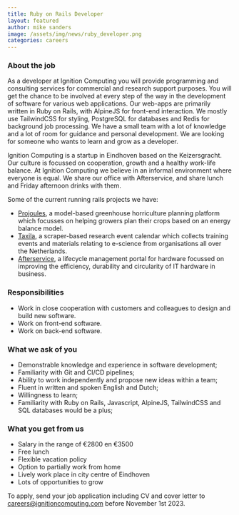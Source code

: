 ```yaml
---
title: Ruby on Rails Developer
layout: featured
author: mike sanders  
image: /assets/img/news/ruby_developer.png
categories: careers
---
```


### About the job

As a developer at Ignition Computing you will provide programming and consulting services for commercial and research support purposes. You will get the chance to be involved at every step of the way in the development of software for various web applications. Our web-apps are primarily written in Ruby on Rails, with AlpineJS for front-end interaction. We mostly use TailwindCSS for styling, PostgreSQL for databases and Redis for background job processing. We have a small team with a lot of knowledge and a lot of room for guidance and personal development. We are looking for someone who wants to learn and grow as a developer.

Ignition Computing is a startup in Eindhoven based on the Keizersgracht. Our culture is focussed on cooperation, growth and a healthy work-life balance. At Ignition Computing we believe in an informal environment where everyone is equal. We share our office with Afterservice, and share lunch and Friday afternoon drinks with them. 

Some of the current running rails projects we have:

- [Projoules](https://www.projoules.com/), a model-based greenhouse horriculture planning platform which focusses on helping growers plan their crops based on an energy balance model.
- [Taxila](https://taxila.nl/), a scraper-based research event calendar which collects training events and materials relating to e-science from organisations all over the Netherlands.
- [Afterservice](https://afterservice.nl/), a lifecycle management portal for hardware focussed on improving the efficiency, durability and circularity of IT hardware in business.

### Responsibilities

- Work in close cooperation with customers and colleagues to design and build new software.
- Work on front-end software.
- Work on back-end software.

### What we ask of you

- Demonstrable knowledge and experience in software development;
- Familiarity with Git and CI/CD pipelines;
- Ability to work independently and propose new ideas within a team;
- Fluent in written and spoken English and Dutch;
- Willingness to learn;
- Familiarity with Ruby on Rails, Javascript, AlpineJS, TailwindCSS and SQL databases would be a plus;

### What you get from us 

- Salary in the range of €2800 en €3500
- Free lunch
- Flexible vacation policy
- Option to partially work from home
- Lively work place in city centre of Eindhoven
- Lots of opportunities to grow

To apply, send your job application including CV and cover letter to <careers@ignitioncomputing.com> before November 1st 2023.
